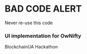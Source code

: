 # BAD CODE ALERT

Never re-use this code

### UI implementation for OwNifty

BlockchainUA Hackathon
